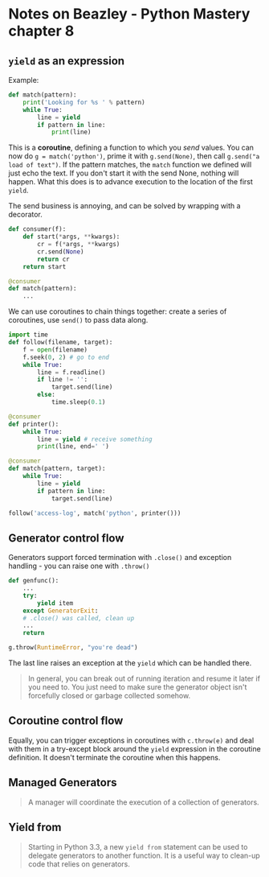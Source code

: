 # Notes on Beazley - Python Mastery chapter 8

## `yield` as an expression

Example:

```python
def match(pattern):
    print('Looking for %s ' % pattern)
    while True:
        line = yield
        if pattern in line:
            print(line)
```

This is a **coroutine**, defining a function to which you *send* values.
You can now do `g = match('python')`, prime it with `g.send(None)`, then
call `g.send("a load of text")`. If the pattern matches, the `match`
function we defined will just echo the text. If you don't start it with
the send None, nothing will happen.  What this does is to advance
execution to the location of the first `yield`.

The send business is annoying, and can be solved by wrapping with
a decorator.

```python
def consumer(f):
    def start(*args, **kwargs):
        cr = f(*args, **kwargs)
        cr.send(None)
        return cr
    return start

@consumer
def match(pattern):
    ...
```

We can use coroutines to chain things together: create a series of
coroutines, use `send()` to pass data along.

```python
import time
def follow(filename, target):
    f = open(filename)
    f.seek(0, 2) # go to end
    while True:
        line = f.readline()
        if line != '':
            target.send(line)
        else:
            time.sleep(0.1)

@consumer
def printer():
    while True:
        line = yield # receive something
        print(line, end=' ')

@consumer
def match(pattern, target):
    while True:
        line = yield
        if pattern in line:
            target.send(line)

follow('access-log', match('python', printer()))
```

## Generator control flow

Generators support forced termination with `.close()` and exception
handling - you can raise one with `.throw()`

```python
def genfunc():
    ...
    try:
        yield item
    except GeneratorExit:
    # .close() was called, clean up
    ...
    return

g.throw(RuntimeError, "you're dead")
```

The last line raises an exception at the `yield` which can be handled
there.

> In general, you can break out of running iteration and resume it later
> if you need to.  You just need to make sure the generator object isn't
> forcefully closed or garbage collected somehow.

## Coroutine control flow

Equally, you can trigger exceptions in coroutines with `c.throw(e)` and
deal with them in a try-except block around the `yield` expression in
the coroutine definition. It doesn't terminate the coroutine when this
happens.

## Managed Generators

> A manager will coordinate the execution of a collection of generators.

## Yield from

> Starting in Python 3.3, a new `yield from` statement can be used to
> delegate generators to another function.  It is a useful way to clean-up
> code that relies on generators.
